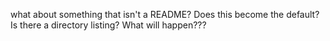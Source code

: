 what about something that isn't a README? Does this become the default? Is there a directory listing? What will happen???

